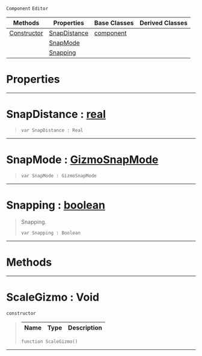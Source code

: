  `Component` `Editor`



|Methods|Properties|Base Classes|Derived Classes|
|---|---|---|---|
|[ Constructor](https://github.com/zeroengineteam/ZeroDocs/blob/master/code_reference/class_reference/scalegizmo.markdown#scalegizmo-void)|[ SnapDistance](https://github.com/zeroengineteam/ZeroDocs/blob/master/code_reference/class_reference/scalegizmo.markdown#snapdistance-zero-engine)|[component](https://github.com/zeroengineteam/ZeroDocs/blob/master/code_reference/class_reference/component.markdown)| |
| |[ SnapMode](https://github.com/zeroengineteam/ZeroDocs/blob/master/code_reference/class_reference/scalegizmo.markdown#snapmode-zero-engine-doc)| | |
| |[ Snapping](https://github.com/zeroengineteam/ZeroDocs/blob/master/code_reference/class_reference/scalegizmo.markdown#snapping-zero-engine-doc)| | |


 #  Properties


---  
 #  SnapDistance : [real](https://github.com/zeroengineteam/ZeroDocs/blob/master/code_reference/nada_base_types/real.markdown)

> 
> ``` lang=cpp, name=Nada
> var SnapDistance : Real


---  
 #  SnapMode : [GizmoSnapMode](https://github.com/zeroengineteam/ZeroDocs/blob/master/code_reference/enum_reference.markdown#gizmosnapmode)

> 
> ``` lang=cpp, name=Nada
> var SnapMode : GizmoSnapMode


---  
 #  Snapping : [boolean](https://github.com/zeroengineteam/ZeroDocs/blob/master/code_reference/nada_base_types/boolean.markdown)

> Snapping.
> ``` lang=cpp, name=Nada
> var Snapping : Boolean


---  
 #  Methods


---  
 #  ScaleGizmo : Void

 `constructor`

> 
> |Name|Type|Description|
> |---|---|---|
> ``` lang=cpp, name=Nada
> function ScaleGizmo()
> ``` 


---  
 

 